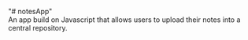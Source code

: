 "# notesApp" </br>
An app build on Javascript that allows users to upload their notes into a central repository.
